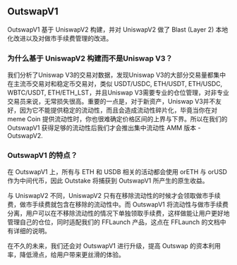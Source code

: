 
## OutswapV1

OutswapV1 基于 UniswapV2 构建，并对 UniswapV2 做了 Blast (Layer 2) 本地化改进以及对做市手续费管理的改进。

### 为什么基于 UniswapV2 构建而不是Uniswap V3？
我们分析了Uniswap V3的交易对数据，发现Uniswap V3的大部分交易量都集中在主流币交易对和稳定币交易对，类似 USDT/USDC, ETH/USDT, ETH/USDC, WBTC/USDT, ETH/ETH_LST，并且Uniswap V3需要专业的仓位管理，对非专业交易员来说，无常损失很高。重要的一点是，对于新资产，Uniswap V3并不友好，因为它不能提供稳定的流动性，而且会造成流动性碎片化，毕竟当你在对 meme Coin 提供流动性时，你也很难确定价格区间的上界与下界。所以在我们的 OutswapV1 获得足够的流动性后我们才会推出集中流动性 AMM 版本 - OutswapV2.

### OutswapV1 的特点？
在 OutswapV1 上，所有与 ETH 和 USDB 相关的活动都会使用 orETH 与 orUSD 作为中间代币，因此 Outstake 将捕获到 OutswapV1 所产生的原生收益。

与 UniswapV2 不同，UniswapV2 只有在移除流动性的时候才会领取做市手续费，做市手续费就包含在移除的流动性中。而 OutswapV1 将流动性与做市手续费分离，用户可以在不移除流动性的情况下单独领取手续费，这样做能让用户更好地管理自己的仓位，同时适配我们的 FFLaunch 产品，这点在 FFLaunch 的文档中有详细的说明。

在不久的未来，我们还会对 OutswapV1 进行升级，提高 Outswap 的资本利用率，降低滑点，给用户带来更丝滑的体验。
